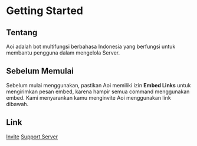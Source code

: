 # Getting Started

## Tentang

Aoi adalah bot multifungsi berbahasa Indonesia yang berfungsi untuk membantu pengguna dalam mengelola Server.

## Sebelum Memulai

Sebelum mulai menggunakan, pastikan Aoi memiliki izin **Embed Links** untuk mengirimkan pesan embed, karena hampir semua command menggunakan embed. Kami menyarankan kamu menginvite Aoi menggunakan link dibawah.

## Link

[Invite](https://discord.com/api/oauth2/authorize?client\_id=872398850218922034\&scope=applications.commands+bot\&permissions=402677768) [Support Server](https://discord.gg/4Ghpz3yd5C)
